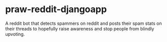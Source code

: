 # praw-reddit-djangoapp
A reddit bot that detects spammers on reddit and posts their spam stats on their threads to hopefully raise awareness and stop people from blindly upvoting.
